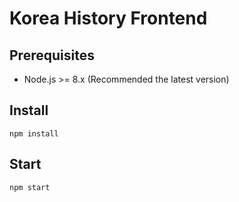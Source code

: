# Korea History Frontend

## Prerequisites

- Node.js >= 8.x (Recommended the latest version)

## Install

```
npm install
```

## Start

```
npm start
```
